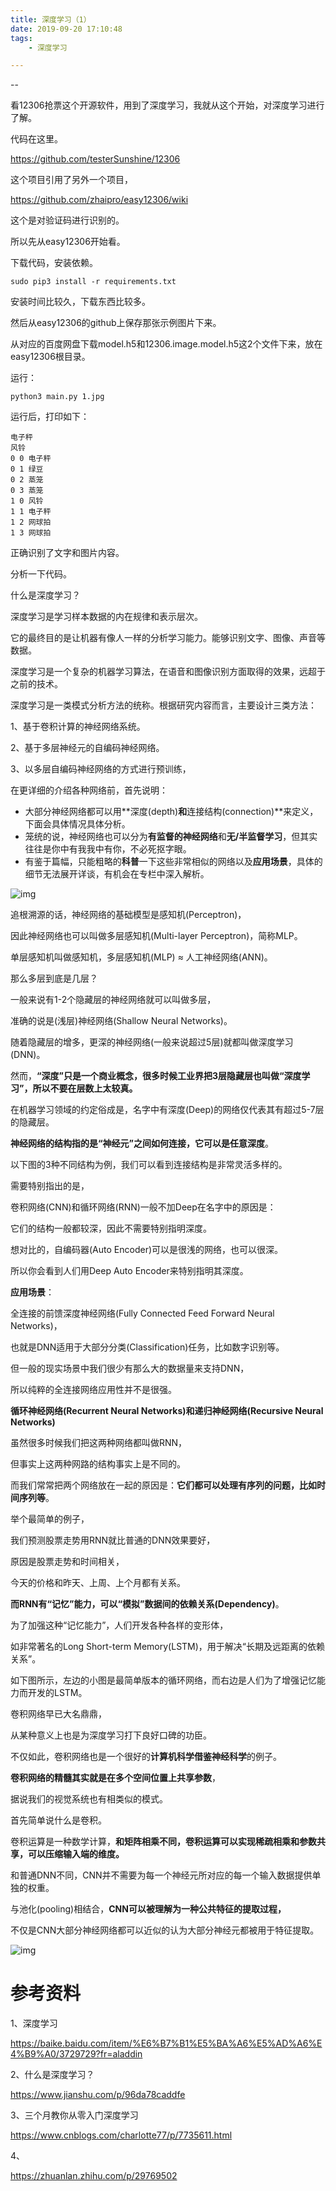 ```yaml
---
title: 深度学习（1）
date: 2019-09-20 17:10:48
tags:
	- 深度学习

---
```


--

看12306抢票这个开源软件，用到了深度学习，我就从这个开始，对深度学习进行了解。

代码在这里。

https://github.com/testerSunshine/12306

这个项目引用了另外一个项目，

https://github.com/zhaipro/easy12306/wiki

这个是对验证码进行识别的。

所以先从easy12306开始看。

下载代码，安装依赖。

```
sudo pip3 install -r requirements.txt
```

安装时间比较久，下载东西比较多。

然后从easy12306的github上保存那张示例图片下来。

从对应的百度网盘下载model.h5和12306.image.model.h5这2个文件下来，放在easy12306根目录。

运行：

```
python3 main.py 1.jpg
```

运行后，打印如下：

```
电子秤
风铃
0 0 电子秤
0 1 绿豆
0 2 蒸笼
0 3 蒸笼
1 0 风铃
1 1 电子秤
1 2 网球拍
1 3 网球拍
```

正确识别了文字和图片内容。

分析一下代码。



什么是深度学习？

深度学习是学习样本数据的内在规律和表示层次。

它的最终目的是让机器有像人一样的分析学习能力。能够识别文字、图像、声音等数据。

深度学习是一个复杂的机器学习算法，在语音和图像识别方面取得的效果，远超于之前的技术。



深度学习是一类模式分析方法的统称。根据研究内容而言，主要设计三类方法：

1、基于卷积计算的神经网络系统。

2、基于多层神经元的自编码神经网络。

3、以多层自编码神经网络的方式进行预训练，



在更详细的介绍各种网络前，首先说明：

- 大部分神经网络都可以用**深度(depth)**和**连接结构(connection)**来定义，下面会具体情况具体分析。
- 笼统的说，神经网络也可以分为**有监督的神经网络**和**无/半监督学习**，但其实往往是你中有我我中有你，不必死抠字眼。
- 有鉴于篇幅，只能粗略的**科普**一下这些非常相似的网络以及**应用场景**，具体的细节无法展开详谈，有机会在专栏中深入解析。



![img](../images/random_name/v2-de2831724b9a684cce99ef213ecef4d6_720w.jpg)



追根溯源的话，神经网络的基础模型是感知机(Perceptron)，

因此神经网络也可以叫做多层感知机(Multi-layer Perceptron)，简称MLP。



单层感知机叫做感知机，多层感知机(MLP)  ≈ 人工神经网络(ANN)。



那么多层到底是几层？

一般来说有1-2个隐藏层的神经网络就可以叫做多层，

准确的说是(浅层)神经网络(Shallow Neural Networks)。

随着隐藏层的增多，更深的神经网络(一般来说超过5层)就都叫做深度学习(DNN)。

然而，**“深度”只是一个商业概念，很多时候工业界把3层隐藏层也叫做“深度学习”，所以不要在层数上太较真。**

在机器学习领域的约定俗成是，名字中有深度(Deep)的网络仅代表其有超过5-7层的隐藏层。



**神经网络的结构指的是“神经元”之间如何连接，它可以是任意深度**。

以下图的3种不同结构为例，我们可以看到连接结构是非常灵活多样的。



需要特别指出的是，

卷积网络(CNN)和循环网络(RNN)一般不加Deep在名字中的原因是：

它们的结构一般都较深，因此不需要特别指明深度。

想对比的，自编码器(Auto Encoder)可以是很浅的网络，也可以很深。

所以你会看到人们用Deep Auto Encoder来特别指明其深度。



**应用场景**：

全连接的前馈深度神经网络(Fully Connected Feed Forward Neural Networks)，

也就是DNN适用于大部分分类(Classification)任务，比如数字识别等。

但一般的现实场景中我们很少有那么大的数据量来支持DNN，

所以纯粹的全连接网络应用性并不是很强。



**循环神经网络(Recurrent Neural Networks)和递归神经网络(Recursive Neural Networks)**

虽然很多时候我们把这两种网络都叫做RNN，

但事实上这两种网路的结构事实上是不同的。

而我们常常把两个网络放在一起的原因是：**它们都可以处理有序列的问题，比如时间序列等**。

举个最简单的例子，

我们预测股票走势用RNN就比普通的DNN效果要好，

原因是股票走势和时间相关，

今天的价格和昨天、上周、上个月都有关系。

**而RNN有“记忆”能力，可以“模拟”数据间的依赖关系(Dependency)**。

为了加强这种“记忆能力”，人们开发各种各样的变形体，

如非常著名的Long Short-term Memory(LSTM)，用于解决“长期及远距离的依赖关系”。

如下图所示，左边的小图是最简单版本的循环网络，而右边是人们为了增强记忆能力而开发的LSTM。



卷积网络早已大名鼎鼎，

从某种意义上也是为深度学习打下良好口碑的功臣。

不仅如此，卷积网络也是一个很好的**计算机科学借鉴神经科学**的例子。

**卷积网络的精髓其实就是在多个空间位置上共享参数**，

据说我们的视觉系统也有相类似的模式。

首先简单说什么是卷积。

卷积运算是一种数学计算，**和矩阵相乘不同，卷积运算可以实现稀疏相乘和参数共享，可以压缩输入端的维度。**

和普通DNN不同，CNN并不需要为每一个神经元所对应的每一个输入数据提供单独的权重。

与池化(pooling)相结合，**CNN可以被理解为一种公共特征的提取过程，**

不仅是CNN大部分神经网络都可以近似的认为大部分神经元都被用于特征提取。

![img](../images/random_name/v2-9ac7fea95f6b3167f05567f408426c9a_720w.jpg)





# 参考资料

1、深度学习

https://baike.baidu.com/item/%E6%B7%B1%E5%BA%A6%E5%AD%A6%E4%B9%A0/3729729?fr=aladdin

2、什么是深度学习？

https://www.jianshu.com/p/96da78caddfe

3、三个月教你从零入门深度学习

https://www.cnblogs.com/charlotte77/p/7735611.html

4、

https://zhuanlan.zhihu.com/p/29769502
